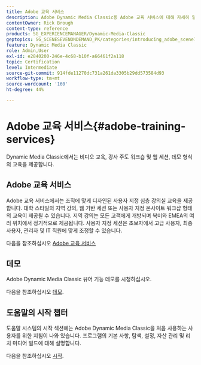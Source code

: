 ```yaml
---
title: Adobe 교육 서비스
description: Adobe Dynamic Media Classic용 Adobe 교육 서비스에 대해 자세히 알아보십시오.
contentOwner: Rick Brough
content-type: reference
products: SG_EXPERIENCEMANAGER/Dynamic-Media-Classic
geptopics: SG_SCENESEVENONDEMAND_PK/categories/introducing_adobe_scene7
feature: Dynamic Media Classic
role: Admin,User
exl-id: e2840200-246e-4c68-b10f-a66461f2a118
topic: Certification
level: Intermediate
source-git-commit: 914fde11270dc731a261da3305b29dd573584d93
workflow-type: tm+mt
source-wordcount: '160'
ht-degree: 44%

---
```


# Adobe 교육 서비스{#adobe-training-services}

Dynamic Media Classic에서는 비디오 교육, 강사 주도 워크숍 및 웹 세션, 데모 형식의 교육을 제공합니다.

## Adobe 교육 서비스

Adobe 교육 서비스에서는 조직에 맞게 디자인된 사용자 지정 심층 강의실 교육을 제공합니다. 대학 스타일의 지역 강의, 웹 기반 세션 또는 사용자 지정 온사이트 워크샵 형태의 교육이 제공될 수 있습니다. 지역 강의는 모든 고객에게 개방되며 북미와 EMEA의 여러 위치에서 정기적으로 제공됩니다. 사용자 지정 세션은 초보자에서 고급 사용자, 최종 사용자, 관리자 및 IT 직원에 맞게 조정할 수 있습니다.

다음을 참조하십시오 [Adobe 교육 서비스](https://learning.adobe.com/)

## 데모

Adobe Dynamic Media Classic 뷰어 기능 데모를 시청하십시오.

다음을 참조하십시오 [데모](https://landing.adobe.com/en/na/dynamic-media/ctir-2755/live-demos.html).

## 도움말의 시작 챕터

도움말 시스템의 시작 섹션에는 Adobe Dynamic Media Classic을 처음 사용하는 사용자를 위한 지침이 나와 있습니다. 프로그램의 기본 사항, 탐색, 설정, 자산 관리 및 리치 미디어 빌드에 대해 설명합니다.

다음을 참조하십시오 [시작](dmc-platform-overview.md).
